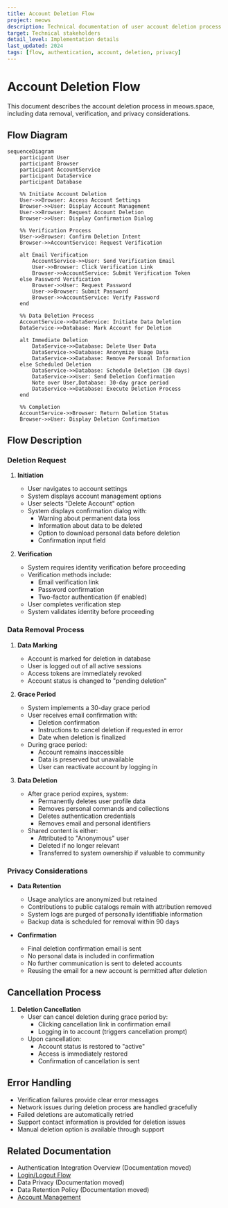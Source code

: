 ```yaml
---
title: Account Deletion Flow
project: meows
description: Technical documentation of user account deletion process
target: Technical stakeholders
detail_level: Implementation details
last_updated: 2024
tags: [flow, authentication, account, deletion, privacy]
---
```


# Account Deletion Flow

This document describes the account deletion process in meows.space, including data removal, verification, and privacy considerations.

## Flow Diagram

```mermaid
sequenceDiagram
    participant User
    participant Browser
    participant AccountService
    participant DataService
    participant Database

    %% Initiate Account Deletion
    User->>Browser: Access Account Settings
    Browser->>User: Display Account Management
    User->>Browser: Request Account Deletion
    Browser->>User: Display Confirmation Dialog

    %% Verification Process
    User->>Browser: Confirm Deletion Intent
    Browser->>AccountService: Request Verification

    alt Email Verification
        AccountService->>User: Send Verification Email
        User->>Browser: Click Verification Link
        Browser->>AccountService: Submit Verification Token
    else Password Verification
        Browser->>User: Request Password
        User->>Browser: Submit Password
        Browser->>AccountService: Verify Password
    end

    %% Data Deletion Process
    AccountService->>DataService: Initiate Data Deletion
    DataService->>Database: Mark Account for Deletion

    alt Immediate Deletion
        DataService->>Database: Delete User Data
        DataService->>Database: Anonymize Usage Data
        DataService->>Database: Remove Personal Information
    else Scheduled Deletion
        DataService->>Database: Schedule Deletion (30 days)
        DataService->>User: Send Deletion Confirmation
        Note over User,Database: 30-day grace period
        DataService->>Database: Execute Deletion Process
    end

    %% Completion
    AccountService->>Browser: Return Deletion Status
    Browser->>User: Display Deletion Confirmation
```

## Flow Description

### Deletion Request

1. **Initiation**

   - User navigates to account settings
   - System displays account management options
   - User selects "Delete Account" option
   - System displays confirmation dialog with:
     - Warning about permanent data loss
     - Information about data to be deleted
     - Option to download personal data before deletion
     - Confirmation input field

2. **Verification**
   - System requires identity verification before proceeding
   - Verification methods include:
     - Email verification link
     - Password confirmation
     - Two-factor authentication (if enabled)
   - User completes verification step
   - System validates identity before proceeding

### Data Removal Process

1. **Data Marking**

   - Account is marked for deletion in database
   - User is logged out of all active sessions
   - Access tokens are immediately revoked
   - Account status is changed to "pending deletion"

2. **Grace Period**

   - System implements a 30-day grace period
   - User receives email confirmation with:
     - Deletion confirmation
     - Instructions to cancel deletion if requested in error
     - Date when deletion is finalized
   - During grace period:
     - Account remains inaccessible
     - Data is preserved but unavailable
     - User can reactivate account by logging in

3. **Data Deletion**
   - After grace period expires, system:
     - Permanently deletes user profile data
     - Removes personal commands and collections
     - Deletes authentication credentials
     - Removes email and personal identifiers
   - Shared content is either:
     - Attributed to "Anonymous" user
     - Deleted if no longer relevant
     - Transferred to system ownership if valuable to community

### Privacy Considerations

- **Data Retention**

  - Usage analytics are anonymized but retained
  - Contributions to public catalogs remain with attribution removed
  - System logs are purged of personally identifiable information
  - Backup data is scheduled for removal within 90 days

- **Confirmation**
  - Final deletion confirmation email is sent
  - No personal data is included in confirmation
  - No further communication is sent to deleted accounts
  - Reusing the email for a new account is permitted after deletion

## Cancellation Process

1. **Deletion Cancellation**
   - User can cancel deletion during grace period by:
     - Clicking cancellation link in confirmation email
     - Logging in to account (triggers cancellation prompt)
   - Upon cancellation:
     - Account status is restored to "active"
     - Access is immediately restored
     - Confirmation of cancellation is sent

## Error Handling

- Verification failures provide clear error messages
- Network issues during deletion process are handled gracefully
- Failed deletions are automatically retried
- Support contact information is provided for deletion issues
- Manual deletion option is available through support

## Related Documentation

- Authentication Integration Overview (Documentation moved)
- [Login/Logout Flow](./authentication-login.md)
- Data Privacy (Documentation moved)
- Data Retention Policy (Documentation moved)
- [Account Management](../pages/settings.md#account-management)
